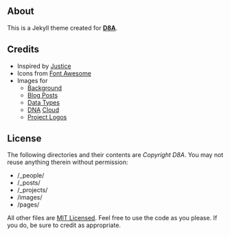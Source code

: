 ## About

This is a Jekyll theme created for **[D8A](http://d8aorg.github.io)**.

## Credits

- Inspired by [Justice](https://github.com/CloudCannon/justice-jekyll-template)
- Icons from [Font Awesome](https://github.com/FortAwesome/Font-Awesome)
- Images for
    - [Background](https://www.flickr.com/photos/79237959@N02/12210424505)
    - [Blog Posts](https://unsplash.com)
    - [Data Types](https://commons.wikimedia.org/wiki/File:Data_types_-_en.svg)
    - [DNA](http://wink-designs.com) [Cloud](http://www.tagxedo.com)
    - [Project Logos](http://logodust.com)

## License

The following directories and their contents are *Copyright D8A*. You may not reuse anything therein without permission:

- /_people/
- /_posts/
- /_projects/
- /images/
- /pages/

All other files are [MIT Licensed](http://opensource.org/licenses/mit-license.html). Feel free to use the code as you please. If you do, be sure to credit as appropriate.

